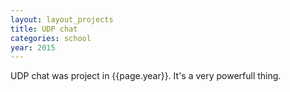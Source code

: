```yaml
---
layout: layout_projects
title: UDP chat
categories: school
year: 2015
---
```


UDP chat was project in {{page.year}}. It's a very powerfull thing.